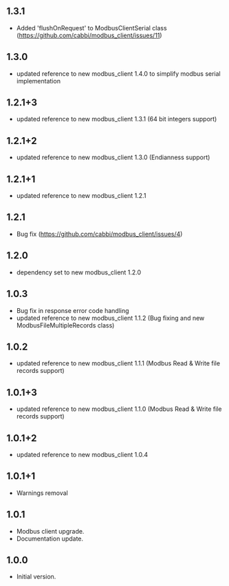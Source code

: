 ## 1.3.1
- Added 'flushOnRequest' to ModbusClientSerial class (https://github.com/cabbi/modbus_client/issues/11)

## 1.3.0
- updated reference to new modbus_client 1.4.0 to simplify modbus serial implementation

## 1.2.1+3
- updated reference to new modbus_client 1.3.1 (64 bit integers support)

## 1.2.1+2
- updated reference to new modbus_client 1.3.0 (Endianness support)

## 1.2.1+1
- updated reference to new modbus_client 1.2.1

## 1.2.1
- Bug fix (https://github.com/cabbi/modbus_client/issues/4)

## 1.2.0
- dependency set to new modbus_client 1.2.0
  
## 1.0.3
- Bug fix in response error code handling
- updated reference to new modbus_client 1.1.2 (Bug fixing and new ModbusFileMultipleRecords class) 

## 1.0.2
- updated reference to new modbus_client 1.1.1 (Modbus Read & Write file records support)

## 1.0.1+3
- updated reference to new modbus_client 1.1.0 (Modbus Read & Write file records support)

## 1.0.1+2
- updated reference to new modbus_client 1.0.4
 
## 1.0.1+1
- Warnings removal

## 1.0.1
- Modbus client upgrade.
- Documentation update.

## 1.0.0
- Initial version.
